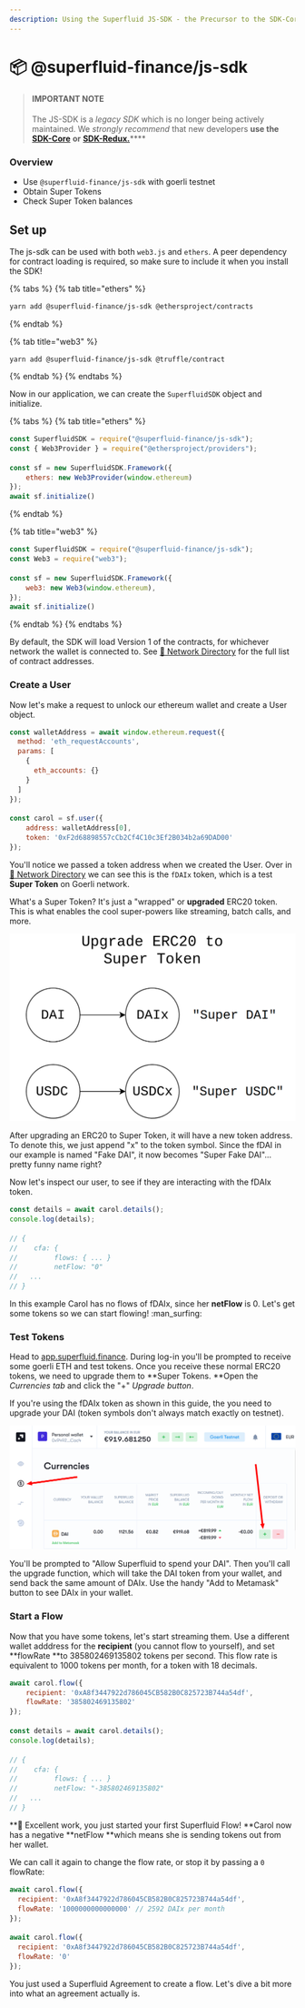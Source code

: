 ```yaml
---
description: Using the Superfluid JS-SDK - the Precursor to the SDK-Core
---
```


# 📦 @superfluid-finance/js-sdk

> #### IMPORTANT NOTE
>
> The JS-SDK is a _legacy SDK_ which is no longer being actively maintained. We _strongly_ _recommend_ that new developers **use the** [**SDK-Core**](../../../developers/sdk-initialization/) **or** [**SDK-Redux.**](https://www.npmjs.com/package/@superfluid-finance/sdk-redux)\*\*\*\*

### **Overview**

* Use `@superfluid-finance/js-sdk` with goerli testnet
* Obtain Super Tokens
* Check Super Token balances

## Set up

The js-sdk can be used with both `web3.js` and `ethers`. A peer dependency for contract loading is required, so make sure to include it when you install the SDK!

{% tabs %}
{% tab title="ethers" %}
```bash
yarn add @superfluid-finance/js-sdk @ethersproject/contracts
```
{% endtab %}

{% tab title="web3" %}
```
yarn add @superfluid-finance/js-sdk @truffle/contract
```
{% endtab %}
{% endtabs %}

Now in our application, we can create the `SuperfluidSDK` object and initialize.

{% tabs %}
{% tab title="ethers" %}
```javascript
const SuperfluidSDK = require("@superfluid-finance/js-sdk");
const { Web3Provider } = require("@ethersproject/providers");

const sf = new SuperfluidSDK.Framework({
    ethers: new Web3Provider(window.ethereum)
});
await sf.initialize()
```
{% endtab %}

{% tab title="web3" %}
```javascript
const SuperfluidSDK = require("@superfluid-finance/js-sdk");
const Web3 = require("web3");

const sf = new SuperfluidSDK.Framework({
    web3: new Web3(window.ethereum),
});
await sf.initialize()
```
{% endtab %}
{% endtabs %}

By default, the SDK will load Version 1 of the contracts, for whichever network the wallet is connected to. See [🔗 Network Directory](../../../developers/networks/) for the full list of contract addresses.

### Create a User

Now let's make a request to unlock our ethereum wallet and create a User object.

```javascript
const walletAddress = await window.ethereum.request({
  method: 'eth_requestAccounts',
  params: [
    {
      eth_accounts: {}
    }
  ]
});
    
const carol = sf.user({
    address: walletAddress[0],
    token: '0xF2d68898557cCb2Cf4C10c3Ef2B034b2a69DAD00'
});
```

You'll notice we passed a token address when we created the User. Over in [🔗 Network Directory](../../../developers/networks/) we can see this is the `fDAIx` token, which is a test **Super Token** on Goerli network.

What's a Super Token? It's just a "wrapped" or **upgraded** ERC20 token. This is what enables the cool super-powers like streaming, batch calls, and more.

![](<../../../.gitbook/assets/image (8) (1).png>)

After upgrading an ERC20 to Super Token, it will have a new token address. To denote this, we just append "x" to the token symbol. Since the fDAI in our example is named "Fake DAI", it now becomes "Super Fake DAI"... pretty funny name right?

Now let's inspect our user, to see if they are interacting with the fDAIx token.

```javascript
const details = await carol.details();
console.log(details);

// {
//    cfa: {
//         flows: { ... }
//         netFlow: "0"
//   ...
// }
```

In this example Carol has no flows of fDAIx, since her **netFlow** is 0. Let's get some tokens so we can start flowing! :man\_surfing:

### Test Tokens

Head to [app.superfluid.finance](https://app.superfluid.finance). During log-in you'll be prompted to receive some goerli ETH and test tokens. Once you receive these normal ERC20 tokens, we need to upgrade them to \*\*Super Tokens. \*\*Open the _Currencies tab_ and click the "+" _Upgrade button_.

If you're using the fDAIx token as shown in this guide, the you need to upgrade your DAI (token symbols don't always match exactly on testnet).

![](<../../../.gitbook/assets/image (7).png>)

You'll be prompted to "Allow Superfluid to spend your DAI". Then you'll call the upgrade function, which will take the DAI token from your wallet, and send back the same amount of DAIx. Use the handy "Add to Metamask" button to see DAIx in your wallet.

### Start a Flow

Now that you have some tokens, let's start streaming them. Use a different wallet adddress for the **recipient** (you cannot flow to yourself), and set \*\*flowRate \*\*to 385802469135802 tokens per second. This flow rate is equivalent to 1000 tokens per month, for a token with 18 decimals.

```javascript
await carol.flow({
    recipient: '0xA8f3447922d786045CB582B0C825723B744a54df',
    flowRate: '385802469135802'
});

const details = await carol.details();
console.log(details);

// {
//    cfa: {
//         flows: { ... }
//         netFlow: "-385802469135802"
//   ...
// }
```

\*\*🎉 Excellent work, you just started your first Superfluid Flow! \*\*Carol now has a negative \*\*netFlow \*\*which means she is sending tokens out from her wallet.

We can call it again to change the flow rate, or stop it by passing a `0` flowRate:

```javascript
await carol.flow({
  recipient: '0xA8f3447922d786045CB582B0C825723B744a54df',
  flowRate: '1000000000000000' // 2592 DAIx per month
});

await carol.flow({
  recipient: '0xA8f3447922d786045CB582B0C825723B744a54df',
  flowRate: '0' 
});
```

You just used a Superfluid Agreement to create a flow. Let's dive a bit more into what an agreement actually is.
